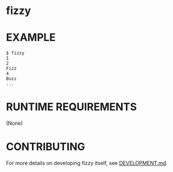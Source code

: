 # fizzy

# EXAMPLE

```console
$ fizzy
1
2
Fizz
4
Buzz
...
```

# RUNTIME REQUIREMENTS

(None)

# CONTRIBUTING

For more details on developing fizzy itself, see [DEVELOPMENT.md](DEVELOPMENT.md).
